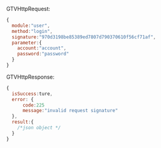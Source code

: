

GTVHttpRequest:
``` javascript
{
  module:"user",
  method:"login",
  signature:"970d3198be85389ed7807d790370610f56cf71af",
  parameter:{
    account:"account",
    password:"password"
  }
}
```

GTVHttpResponse:
```javascript
{
  isSuccess:ture,
  error: {
      code:225
      message:"invalid request signature"
  },
  result:{
    /*json object */
  }
}
```
